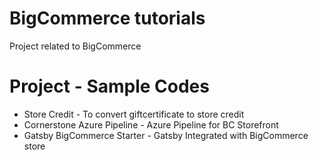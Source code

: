 # BigCommerce tutorials
Project related to BigCommerce 

# Project - Sample Codes
* Store Credit - To convert giftcertificate to store credit
* Cornerstone Azure Pipeline - Azure Pipeline for BC Storefront
* Gatsby BigCommerce Starter - Gatsby Integrated with BigCommerce store
